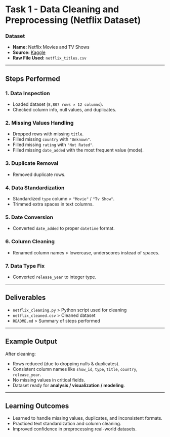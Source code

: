 # Task 1 - Data Cleaning and Preprocessing (Netflix Dataset)

###  Dataset
- **Name:** Netflix Movies and TV Shows  
- **Source:** [Kaggle](https://www.kaggle.com/shivamb/netflix-shows)  
- **Raw File Used:** `netflix_titles.csv`  

---

##  Steps Performed

### 1. Data Inspection
- Loaded dataset (`8,807 rows × 12 columns`).
- Checked column info, null values, and duplicates.

### 2. Missing Values Handling
- Dropped rows with missing `title`.
- Filled missing `country` with `"Unknown"`.
- Filled missing `rating` with `"Not Rated"`.
- Filled missing `date_added` with the most frequent value (mode).

### 3. Duplicate Removal
- Removed duplicate rows.

### 4. Data Standardization
- Standardized `type` column > `"Movie"` / `"Tv Show"`.
- Trimmed extra spaces in text columns.

### 5. Date Conversion
- Converted `date_added` to proper `datetime` format.

### 6. Column Cleaning
- Renamed column names > lowercase, underscores instead of spaces.

### 7. Data Type Fix
- Converted `release_year` to integer type.

---

##  Deliverables
- `netflix_cleaning.py` > Python script used for cleaning  
- `netflix_cleaned.csv` > Cleaned dataset  
- `README.md` > Summary of steps performed  

---

##  Example Output
After cleaning:  

- Rows reduced (due to dropping nulls & duplicates).  
- Consistent column names like `show_id`, `type`, `title`, `country`, `release_year`.  
- No missing values in critical fields.  
- Dataset ready for **analysis / visualization / modeling**.  

---

##  Learning Outcomes
- Learned to handle missing values, duplicates, and inconsistent formats.  
- Practiced text standardization and column cleaning.  
- Improved confidence in preprocessing real-world datasets.  


